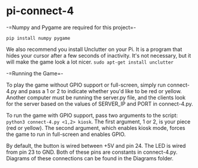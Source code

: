 # pi-connect-4

-=Numpy and Pygame are required for this project=-

 ```pip install numpy pygame```

We also recommend you install Unclutter on your Pi. It is a program that
hides your cursor after a few seconds of inactivity. It's not necessary,
but it will make the game look a lot nicer. ```sudo apt-get install unclutter```

-=Running the Game=-

To play the game without GPIO support or full-screen, simply run connect-4.py
and pass a 1 or 2 to indicate whether you'd like to be red or yellow. Another
computer must be running the server.py file, and the clients look for the server
based on the values of SERVER_IP and PORT in connect-4.py.

To run the game with GPIO support, pass two arguments to the script:
```python3 connect-4.py <1,2> kiosk```.
The first argument, 1 or 2, is your piece (red or yellow). The second argument,
which enables kiosk mode, forces the game to run in full-screen and enables
GPIO.

By default, the button is wired between +5V and pin 24. The LED is wired from
pin 23 to GND. Both of these pins are constants in connect-4.py. Diagrams of
these connections can be found in the Diagrams folder.
